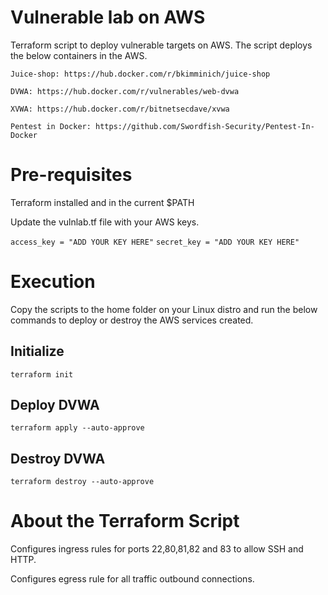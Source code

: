 # Vulnerable lab on AWS
Terraform script to deploy vulnerable targets on AWS. The script deploys the below containers in the AWS.

`Juice-shop: https://hub.docker.com/r/bkimminich/juice-shop`

`DVWA: https://hub.docker.com/r/vulnerables/web-dvwa`

`XVWA: https://hub.docker.com/r/bitnetsecdave/xvwa`

`Pentest in Docker: https://github.com/Swordfish-Security/Pentest-In-Docker`
 
# Pre-requisites
Terraform installed and in the current $PATH

Update the vulnlab.tf file with your AWS keys.

`access_key = "ADD YOUR KEY HERE"`
`secret_key = "ADD YOUR KEY HERE"`

# Execution
Copy the scripts to the home folder on your Linux distro and run the below commands to deploy or destroy the AWS services created.

## Initialize
`terraform init`

## Deploy DVWA
`terraform apply --auto-approve`

## Destroy DVWA
`terraform destroy --auto-approve`

# About the Terraform Script
Configures ingress rules for ports 22,80,81,82 and 83 to allow SSH and HTTP.

Configures egress rule for all traffic outbound connections.
